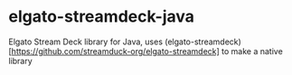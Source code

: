 # elgato-streamdeck-java
Elgato Stream Deck library for Java, uses (elgato-streamdeck)[https://github.com/streamduck-org/elgato-streamdeck] to make a native library
